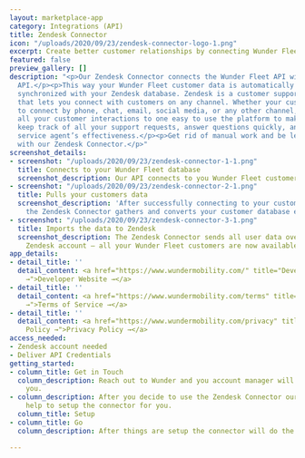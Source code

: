 ```yaml
---
layout: marketplace-app
category: Integrations (API)
title: Zendesk Connector
icon: "/uploads/2020/09/23/zendesk-connector-logo-1.png"
excerpt: Create better customer relationships by connecting Wunder Fleet & Zendesk.
featured: false
preview_gallery: []
description: "<p>Our Zendesk Connector connects the Wunder Fleet API with the Zendesk
  API.</p><p>This way your Wunder Fleet customer data is automatically &amp; seamlessly
  synchronized with your Zendesk database. Zendesk is a customer support platform
  that lets you connect with customers on any channel. Whether your customers want
  to connect by phone, chat, email, social media, or any other channel, Zendesk brings
  all your customer interactions to one easy to use the platform to make it easy to
  keep track of all your support requests, answer questions quickly, and monitor customer
  service agent’s effectiveness.</p><p>Get rid of manual work and be less error-prone
  with our Zendesk Connector.</p>"
screenshot_details:
- screenshot: "/uploads/2020/09/23/zendesk-connector-1-1.png"
  title: Connects to your Wunder Fleet database
  screenshot_description: Our API connects to you Wunder Fleet customer database
- screenshot: "/uploads/2020/09/23/zendesk-connector-2-1.png"
  title: Pulls your customers data
  screenshot_description: 'After successfully connecting to your customer database,
    the Zendesk Connector gathers and converts your customer database entries. '
- screenshot: "/uploads/2020/09/23/zendesk-connector-3-1.png"
  title: Imports the data to Zendesk
  screenshot_description: The Zendesk Connector sends all user data over to your connected
    Zendesk account – all your Wunder Fleet customers are now available in Zendesk.
app_details:
- detail_title: ''
  detail_content: <a href="https://www.wundermobility.com/" title="Developer Website
    →">Developer Website →</a>
- detail_title: ''
  detail_content: <a href="https://www.wundermobility.com/terms" title="Terms of Service
    →">Terms of Service →</a>
- detail_title: ''
  detail_content: <a href="https://www.wundermobility.com/privacy" title="Privacy
    Policy →">Privacy Policy →</a>
access_needed:
- Zendesk account needed
- Deliver API Credentials
getting_started:
- column_title: Get in Touch
  column_description: Reach out to Wunder and you account manager will get back to
    you.
- column_description: After you decide to use the Zendesk Connector our team will
    help to setup the connector for you.
  column_title: Setup
- column_title: Go
  column_description: After things are setup the connector will do the work for you.

---
```

